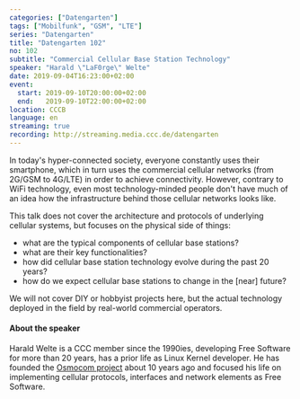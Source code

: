 ```yaml
---
categories: ["Datengarten"]
tags: ["Mobilfunk", "GSM", "LTE"]
series: "Datengarten"
title: "Datengarten 102"
no: 102
subtitle: "Commercial Cellular Base Station Technology"
speaker: "Harald \"LaF0rge\" Welte"
date: 2019-09-04T16:23:00+02:00
event:
  start: 2019-09-10T20:00:00+02:00
  end:   2019-09-10T22:00:00+02:00
location: CCCB
language: en
streaming: true
recording: http://streaming.media.ccc.de/datengarten 
---
```

In today's hyper-connected society, everyone constantly uses their smartphone,
which in turn uses the commercial cellular networks (from 2G/GSM to 4G/LTE)
in order to achieve connectivity.  However, contrary to WiFi technology, even
most technology-minded people don't have much of an idea how the infrastructure
behind those cellular networks looks like.

This talk does not cover the architecture and protocols of underlying
cellular systems, but focuses on the physical side of things:

 * what are the typical components of cellular base stations?
 * what are their key functionalities?
 * how did cellular base station technology evolve during the past 20 years?
 * how do we expect cellular base stations to change in the [near] future?

We will not cover DIY or hobbyist projects here, but the actual technology deployed
in the field by real-world commercial operators.

#### About the speaker

Harald Welte is a CCC member since the 1990ies, developing Free Software
for more than 20 years, has a prior life as Linux Kernel developer. He has
founded the [Osmocom project](https://osmocom.org/) about 10 years ago
and focused his life on implementing cellular protocols, interfaces and
network elements as Free Software.
